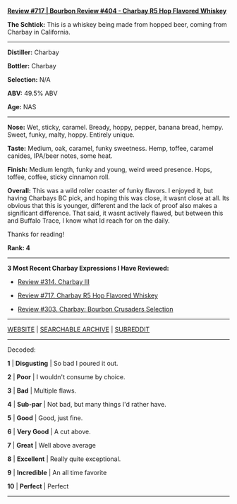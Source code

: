 
[**Review #717 | Bourbon Review #404 - Charbay R5 Hop Flavored Whiskey**]( https://t8ke.review/review-717-charbay-r5-hop-flavored-whiskey/)

**The Schtick:** This is a whiskey being made from hopped beer, coming from Charbay in California. 

-----

**Distiller:** Charbay

**Bottler:** Charbay

**Selection:** N/A

**ABV:** 49.5% ABV

**Age:** NAS 

-----

**Nose:**   Wet, sticky, caramel. Bready, hoppy, pepper, banana bread, hempy. Sweet, funky, malty, hoppy. Entirely unique.

**Taste:** Medium, oak, caramel, funky sweetness. Hemp, toffee, caramel canides, IPA/beer notes, some heat.

**Finish:** Medium length, funky and young, weird weed presence. Hops, toffee, coffee, sticky cinnamon roll.

**Overall:** This was a wild roller coaster of funky flavors. I enjoyed it, but having Charbays BC pick, and hoping this was close, it wasnt close at all. Its obvious that this is younger, different and the lack of proof also makes a significant difference. That said, it wasnt actively flawed, but between this and Buffalo Trace, I know what Id reach for on the daily.

Thanks for reading!

**Rank: 4**

----- 

**3 Most Recent Charbay Expressions I Have Reviewed:** 

- [Review #314. Charbay III]( https://t8ke.review/review-314-charbay-iii/) 

- [Review #717. Charbay R5 Hop Flavored Whiskey]( https://t8ke.review/review-717-charbay-r5-hop-flavored-whiskey/) 

- [Review #303. Charbay: Bourbon Crusaders Selection]( https://t8ke.review/review-303-charbay-bourbon-crusaders-pick/) 

-----

[WEBSITE](https://t8ke.review) | [SEARCHABLE ARCHIVE](https://t8ke.review/review-archive/) | [SUBREDDIT](https://reddit.com/r/t8kereviews)

-----

Decoded:

**1** | **Disgusting** | So bad I poured it out.

**2** | **Poor** | I wouldn't consume by choice.

**3** | **Bad** | Multiple flaws.

**4** | **Sub-par** | Not bad, but many things I'd rather have.

**5** | **Good** | Good, just fine.

**6** | **Very Good** | A cut above.

**7** | **Great** | Well above average

**8** | **Excellent** | Really quite exceptional.

**9** | **Incredible** | An all time favorite

**10** | **Perfect** | Perfect

----

